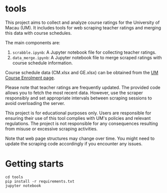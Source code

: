 # tools

This project aims to collect and analyze course ratings for the University of Macau (UM). It includes tools for web scraping teacher ratings and merging this data with course schedules.

The main components are:
1. `scrabble.ipynb`: A Jupyter notebook file for collecting teacher ratings.
2. `data_merge.ipynb`: A Jupyter notebook file to merge scraped ratings with course schedule information.

Course schedule data (CM.xlsx and GE.xlsx) can be obtained from the [UM Course Enrolment page](https://reg.um.edu.mo/current-students/enrolment-and-examinations/course-enrolment/class-schedule/).

Please note that teacher ratings are frequently updated. The provided code allows you to fetch the most recent data. However, use the scraper responsibly and set appropriate intervals between scraping sessions to avoid overloading the server.

This project is for educational purposes only. Users are responsible for ensuring their use of this tool complies with UM's policies and relevant regulations. The project is not responsible for any consequences resulting from misuse or excessive scraping activities.

Note that web page structures may change over time. You might need to update the scraping code accordingly if you encounter any issues.

# Getting starts

```
cd tools
pip install -r requirements.txt
jupyter notebook
```
